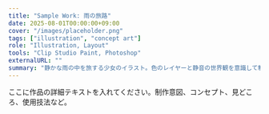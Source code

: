 ```yaml
---
title: "Sample Work: 雨の旅路"
date: 2025-08-01T00:00:00+09:00
cover: "/images/placeholder.png"
tags: ["illustration", "concept art"]
role: "Illustration, Layout"
tools: "Clip Studio Paint, Photoshop"
externalURL: ""
summary: "静かな雨の中を旅する少女のイラスト。色のレイヤーと静音の世界観を意識して制作。"
---
```


ここに作品の詳細テキストを入れてください。制作意図、コンセプト、見どころ、使用技法など。
